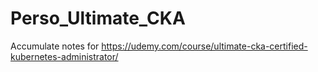 # Perso_Ultimate_CKA


Accumulate notes for https://udemy.com/course/ultimate-cka-certified-kubernetes-administrator/
